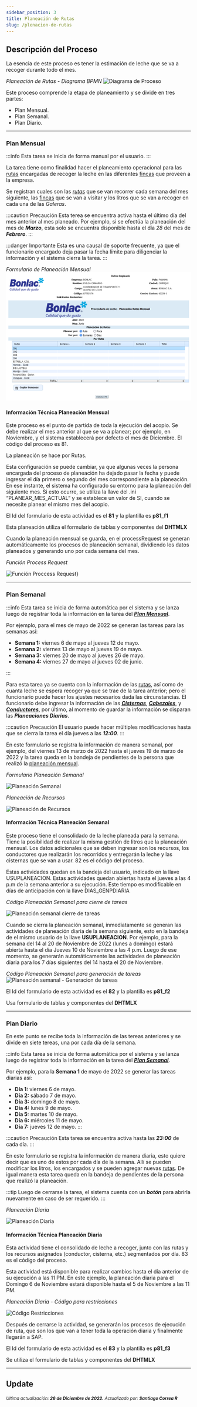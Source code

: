 ```yaml
---
sidebar_position: 3
title: Planeación de Rutas
slug: /plenacion-de-rutas
---
```


## Descripción del Proceso

La esencia de este proceso es tener la estimación de leche que se va a recoger durante todo el mes.

*Planeación de Rutas - Diagrama BPMN*
![Diagrama de Proceso](/assets/proveeduria/planeacion_rutas.png "Diagrama de Proceso")

Este proceso comprende la etapa de planeamiento y se divide en tres partes:

- Plan Mensual.  
- Plan Semanal.
- Plan Diario. 

***

### Plan Mensual

:::info
Esta tarea se inicia de forma manual por el usuario.
:::

La tarea tiene como finalidad hacer el planeamiento operacional para las [rutas](./informacion-general-proveeduria-de-leche.md#rutas) encargadas de recoger la leche en las diferentes [fincas](./informacion-general-proveeduria-de-leche.md#fincas) que proveen a la empresa.

Se registran cuales son las *[rutas](./informacion-general-proveeduria-de-leche.md#rutas)* que se van recorrer cada semana del mes siguiente, las [fincas](./informacion-general-proveeduria-de-leche.md#fincas) que se van a visitar y los litros que se van a recoger en cada una de las *Galeras*.

:::caution Precaución
Esta terea se encuentra activa hasta el último día del mes anterior al mes planeado. Por ejemplo, si se efectúa la planeación del mes de ***Marzo***, esta solo se encuentra disponible hasta el día *28* del mes de ***Febrero***.
:::

:::danger Importante
Esta es una causal de soporte frecuente, ya que el funcionario encargado deja pasar la fecha límite para diligenciar la información y el sistema cierra la tarea.
:::  

*Formulario de Planeación Mensual*
![Formulario Plan Mensual](./plan-mensual.png "Formulario Plan Mensual")

#### Información Técnica Planeación Mensual

Este proceso es el punto de partida de toda la ejecución del acopio. Se debe realizar el mes anterior al que se va a planear; por ejemplo, en Noviembre, y el sistema establecerá por defecto el mes de Diciembre. El código del proceso es 81.

La planeación se hace por Rutas.

Esta configuración se puede cambiar, ya que algunas veces la persona encargada del proceso de planeación ha dejado pasar la fecha y puede ingresar el día primero o segundo del mes correspondiente a la planeación. En ese instante, el sistema ha configurado su entorno para la planeación del siguiente mes. Si esto ocurre, se utiliza la llave del .ini “PLANEAR_MES_ACTUAL” y se establece un valor de SI, cuando se necesite planear el mismo mes del acopio. 

El Id del formulario de esta actividad es el **81** y la plantilla es **p81_f1**

Esta planeación utiliza el formulario de tablas y componentes del **DHTMLX**

Cuando la planeación mensual se guarda, en el processRequest se generan automáticamente los procesos de planeación semanal, dividiendo los datos planeados y generando uno por cada semana del mes.

_Función Process Request_

![Función Proccess Request](/assets/proveeduria/funcion-process-request.png)}

***

### Plan Semanal

:::info
Esta tarea se inicia de forma automática por el sistema y se lanza luego de registrar toda la información en la tarea del ***[Plan Mensual](#plan-mensual)***.  

Por ejemplo, para el mes de mayo de 2022 se generan las tareas para las semanas así:
-	**Semana 1:** viernes 6 de mayo al jueves 12 de mayo.
-	**Semana 2:** viernes 13 de mayo al jueves 19 de mayo.
-	**Semana 3:** viernes 20 de mayo al jueves 26 de mayo.
-	**Semana 4:** viernes 27 de mayo al jueves 02 de junio.

:::

Para esta tarea ya se cuenta con la información de las [rutas](./informacion-general-proveeduria-de-leche.md#rutas), así como de cuanta leche se espera recoger ya que se trae de la tarea anterior; pero el funcionario puede hacer los ajustes necesarios dada las circunstancias. El funcionario debe ingresar la información de las ***[Cisternas](./informacion-general-proveeduria-de-leche.md#cisternas)***, ***[Cabezales](./informacion-general-proveeduria-de-leche.md#cabezales)***, y ***[Conductores](./informacion-general-proveeduria-de-leche.md#conductores)***, por último, al momento de guardar la información se disparan las ***Planeaciones Diarias***.

:::caution Precaución
El usuario puede hacer múltiples modificaciones hasta que se cierra la tarea el día jueves a las ***12:00***.
:::

En este formulario se registra la información de manera semanal, por ejemplo, del viernes 13 de marzo de 2022 hasta el jueves 19 de marzo de 2022 y la tarea queda en la bandeja de pendientes de la persona que realizó la [planeación mensual](#plan-mensual).

<!---
*Formulario Plan Semanal*  
![Formulario Plan Semanal](./plan-semanal.png "Formulario Plan Semanal") 
-->

*Formulario Planeación Semanal*

![Planeación Semanal](/assets/proveeduria/planeacion-semanal-img.png "Formulario Plan Semanal")

_Planeación de Recursos_

![Planeación de Recursos](/assets/proveeduria/planeacion-semanal2-img.png)

#### Información Técnica Planeación Semanal

Este proceso tiene el consolidado de la leche planeada para la semana. Tiene la posibilidad de realizar la misma gestión de litros que la planeación mensual. Los datos adicionales que se deben ingresar son los recursos, los conductores que realizarán los recorridos y entregarán la leche y las cisternas que se van a usar. 82 es el código del proceso. 

Estas actividades quedan en la bandeja del usuario, indicado en la llave USUPLANEACION. Estas actividades quedan abiertas hasta el jueves a las 4 p.m de la semana anterior a su ejecución. Este tiempo es modificable en días de anticipación con la llave DIAS_GENPDIARIA

_Código Planeación Semanal para cierre de tareas_

![Planeación semanal cierre de tareas](/assets/proveeduria/codigo-planeacion-semanal-img.png)


Cuando se cierra la planeación semanal, inmediatamente se generan las actividades de planeación diaria de la semana siguiente, esto en la bandeja de el mismo usuario de la llave **USUPLANEACION**.  Por ejemplo, para la semana del 14 al 20 de Noviembre de 2022 (lunes a domingo) estará abierta hasta el día Jueves 10 de Noviembre a las 4 p.m. Luego de ese momento, se generarán automáticamente las actividades de planeación diaria para los 7 días siguientes del 14 hasta el 20 de Noviembre.

_Código Planeación Semanal para generación de tareas_
![Planeación semanal - Generacion de tareas](/assets/proveeduria/codigo-opciones-semanal-img.png)

El Id del formulario de esta actividad es el **82** y la plantilla es **p81_f2**

Usa formulario de tablas y componentes del **DHTMLX**

***

### Plan Diario

En este punto se recibe toda la información de las tereas anteriores y se divide en siete tereas, una por cada día de la semana.

:::info
Esta tarea se inicia de forma automática por el sistema y se lanza luego de registrar toda la información en la tarea del ***[Plan Semanal](#plan-semanal)***.  

Por ejemplo, para la **Semana 1** de mayo de 2022 se generar las tareas diarias así:
-	**Día 1:** viernes 6 de mayo.
-	**Día 2:** sábado 7 de mayo.
-	**Día 3:** domingo 8 de mayo.
-	**Día 4:** lunes 9 de mayo.
-	**Día 5:** martes 10 de mayo.
-	**Día 6:** miércoles 11 de mayo.
-	**Día 7:** jueves 12 de mayo.
:::

:::caution Precaución
Esta tarea se encuentra activa hasta las ***23:00*** de cada día.
:::

En este formulario se registra la información de manera diaria, esto quiere decir que es uno de estos por cada día de la semana. Allí se pueden modificar los litros, los encargados y se pueden agregar nuevas [rutas](./informacion-general-proveeduria-de-leche.md#rutas). De igual manera esta tarea queda en la bandeja de pendientes de la persona que realizó la planeación.

:::tip
Luego de cerrarse la tarea, el sistema cuenta con un ***botón*** para abrirla nuevamente en caso de ser requerido.
:::

<!--
*Formulario Plan Diario*  
![Formulario Plan Diario](./plan-diario.png "Formulario Plan Diario")
-->
_Planeación Diaria_

![Planeación Diaria](/assets/proveeduria/planeacion-diaria-img.png)

#### Información Técnica Planeación Diaria

Esta actividad tiene el consolidado de leche a recoger, junto con las rutas y los recursos asignados (conductor, cisterna, etc.) segmentados por día. 83 es el código del proceso.

Esta actividad está disponible para realizar cambios hasta el día anterior de su ejecución a las 11 PM. En este ejemplo, la planeación diaria para el Domingo 6 de Noviembre estará disponible hasta el 5 de Noviembre a las 11 PM.

_Planeación Diaria - Código para restricciones_

![Código Restricciones](/assets/proveeduria/codigo-restriccion-diaria-img.png)

Después de cerrarse la actividad, se generarán los procesos de ejecución de ruta, que son los que van a tener toda la operación diaria y finalmente llegarán a SAP. 

El Id del formulario de esta actividad es el **83** y la plantilla es **p81_f3**

Se utiliza el formulario de tablas y componentes del **DHTMLX**

***

## Update

<div class="ultima-actualizacion">
  <small>
    <i>
      Ultima actualización:
      <b> 26 de Diciembre de 2022.</b>
    </i>
  </small>

  <small>
    <i>
      Actualizado por:
      <b> Santiago Correa R</b>
    </i>
  </small>
</div>